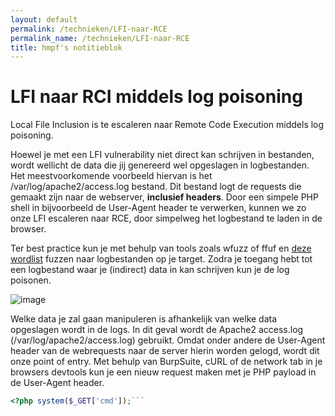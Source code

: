 ```yaml
---
layout: default
permalink: /technieken/LFI-naar-RCE
permalink_name: /technieken/LFI-naar-RCE
title: hmpf's notitieblok
---
```



# LFI naar RCI middels log poisoning
Local File Inclusion is te escaleren naar Remote Code Execution middels log poisoning. 

Hoewel je met een LFI vulnerability niet direct kan schrijven in bestanden, wordt wellicht de data die jij genereerd wel opgeslagen in logbestanden. Het meestvoorkomende voorbeeld hiervan is het /var/log/apache2/access.log bestand. Dit bestand logt de requests die gemaakt zijn naar de webserver, **inclusief headers**. Door een simpele PHP shell in bijvoorbeeld de User-Agent header te verwerken, kunnen we zo onze LFI escaleren naar RCE, door simpelweg het logbestand te laden in de browser.

Ter best practice kun je met behulp van tools zoals wfuzz of ffuf en [deze wordlist](https://raw.githubusercontent.com/drtychai/wordlists/master/intruder/lfi.txt) fuzzen naar logbestanden op je target. Zodra je toegang hebt tot een logbestand waar je (indirect) data in kan schrijven kun je de log poisonen. 

![image]()

Welke data je zal gaan manipuleren is afhankelijk van welke data opgeslagen wordt in de logs. In dit geval wordt de Apache2 access.log (/var/log/apache2/access.log) gebruikt. Omdat onder andere de User-Agent header van de webrequests naar de server hierin worden gelogd, wordt dit onze point of entry. Met behulp van BurpSuite, cURL of de network tab in je browsers devtools kun je een nieuw request maken met je PHP payload in de User-Agent header. 

```php
<?php system($_GET['cmd']);```


